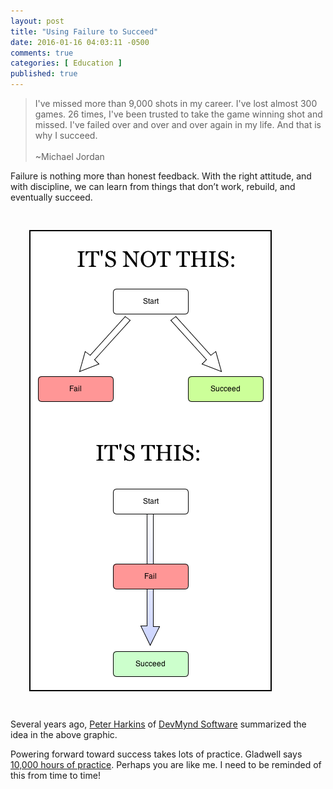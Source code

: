 ```yaml
---
layout: post
title: "Using Failure to Succeed"
date: 2016-01-16 04:03:11 -0500
comments: true
categories: [ Education ]
published: true
---
```


>I've missed more than 9,000 shots in my career. I've lost almost 300 games. 26 times, I've been trusted to take the game winning shot and missed. I've failed over and over and over again in my life. And that is why I succeed.<br/>&nbsp;<br/>~Michael Jordan

<!--more-->

Failure is nothing more than honest feedback. With the right attitude, and with discipline, we can learn from things that don’t work, rebuild, and eventually succeed. 

<img src="/images/failure_to_success.png" align="center" style="border:2px solid #000; margin:30px;">

Several years ago, [Peter Harkins](https://twitter.com/pushcx) of [DevMynd Software](https://devmynd.com) summarized the idea in the above graphic.

Powering forward toward success takes lots of practice. Gladwell says [10,000 hours of practice](/blog/2012/09/03/10000-hours-of-practice/). Perhaps you are like me. I need to be reminded of this from time to time!


